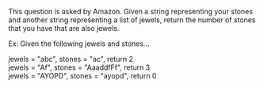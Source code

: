 This question is asked by Amazon. Given a string representing your stones and another string representing a list of jewels, return the number of stones that you have that are also jewels.

Ex: Given the following jewels and stones...   


jewels = "abc", stones = "ac", return 2   
jewels = "Af", stones = "AaaddfFf", return 3   
jewels = "AYOPD", stones = "ayopd", return 0
